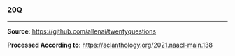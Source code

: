 ### 20Q

______________________________________________________________________

**Source**: https://github.com/allenai/twentyquestions

**Processed According to**: https://aclanthology.org/2021.naacl-main.138

